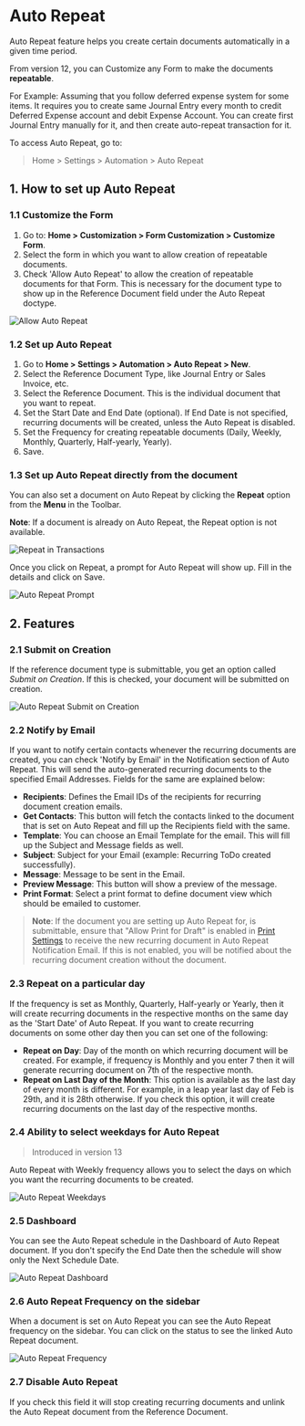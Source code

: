 
# Auto Repeat



Auto Repeat feature helps you create certain documents automatically in a given time period.


From version 12, you can Customize any Form to make the documents **repeatable**.


For Example: Assuming that you follow deferred expense system for some items. It requires you to create same Journal Entry every month to credit Deferred Expense account and debit Expense Account. You can create first Journal Entry manually for it, and then create auto-repeat transaction for it.


To access Auto Repeat, go to:
> Home > Settings > Automation > Auto Repeat


## 1. How to set up Auto Repeat


### 1.1 Customize the Form


1. Go to: **Home > Customization > Form Customization > Customize Form**.
2. Select the form in which you want to allow creation of repeatable documents.
3. Check 'Allow Auto Repeat' to allow the creation of repeatable documents for that Form. This is necessary for the document type to show up in the Reference Document field under the Auto Repeat doctype.


![Allow Auto Repeat](/files/allow-auto-repeat.png)


### 1.2 Set up Auto Repeat


1. Go to **Home > Settings > Automation > Auto Repeat > New**.
2. Select the Reference Document Type, like Journal Entry or Sales Invoice, etc.
3. Select the Reference Document. This is the individual document that you want to repeat.
4. Set the Start Date and End Date (optional).
If End Date is not specified, recurring documents will be created, unless the Auto Repeat is disabled.
5. Set the Frequency for creating repeatable documents
(Daily, Weekly, Monthly, Quarterly, Half-yearly, Yearly).
6. Save.


### 1.3 Set up Auto Repeat directly from the document


You can also set a document on Auto Repeat by clicking the **Repeat** option from the **Menu** in the Toolbar.


**Note**: If a document is already on Auto Repeat, the Repeat option is not available.


![Repeat in Transactions](/files/repeat-option.png)


Once you click on Repeat, a prompt for Auto Repeat will show up. Fill in the details and click on Save.


![Auto Repeat Prompt](/files/auto-repeat-prompt.png)


## 2. Features


### 2.1 Submit on Creation


If the reference document type is submittable, you get an option called *Submit on Creation*. If this is checked, your document will be submitted on creation.


![Auto Repeat Submit on Creation](/files/submit-on-creation.png)


### 2.2 Notify by Email


If you want to notify certain contacts whenever the recurring documents are created, you can check 'Notify by Email' in the Notification section of Auto Repeat. This will send the auto-generated recurring documents to the specified Email Addresses. Fields for the same are explained below:


* **Recipients**: Defines the Email IDs of the recipients for recurring document creation emails.
* **Get Contacts**: This button will fetch the contacts linked to the document that is set on Auto Repeat and fill up the Recipients field with the same.
* **Template**: You can choose an Email Template for the email. This will fill up the Subject and Message fields as well.
* **Subject**: Subject for your Email (example: Recurring ToDo created successfully).
* **Message**: Message to be sent in the Email.
* **Preview Message**: This button will show a preview of the message.
* **Print Format**: Select a print format to define document view which should be emailed to customer.


> **Note**: If the document you are setting up Auto Repeat for, is submittable, ensure that "Allow Print for Draft" is enabled in [Print Settings](/docs/en/setting-up/print/print-settings) to receive the new recurring document in Auto Repeat Notification Email. If this is not enabled, you will be notified about the recurring document creation without the document.


### 2.3 Repeat on a particular day


If the frequency is set as Monthly, Quarterly, Half-yearly or Yearly, then it will create recurring documents in the respective months on the same day as the 'Start Date' of Auto Repeat. If you want to create recurring documents on some other day then you can set one of the following:


* **Repeat on Day**: Day of the month on which recurring document will be created. For example, if frequency is Monthly and you enter 7 then it will generate recurring document on 7th of the respective month.
* **Repeat on Last Day of the Month**: This option is available as the last day of every month is different. For example, in a leap year last day of Feb is 29th, and it is 28th otherwise. If you check this option, it will create recurring documents on the last day of the respective months.


### 2.4 Ability to select weekdays for Auto Repeat


> Introduced in version 13


Auto Repeat with Weekly frequency allows you to select the days on which you want the recurring documents to be created.


![Auto Repeat Weekdays](/files/auto-repeat-weekdays.png)


### 2.5 Dashboard


You can see the Auto Repeat schedule in the Dashboard of Auto Repeat document. If you don't specify the End Date then the schedule will show only the Next Schedule Date.


![Auto Repeat Dashboard](/files/auto-repeat-dashboard.png)


### 2.6 Auto Repeat Frequency on the sidebar


When a document is set on Auto Repeat you can see the Auto Repeat frequency on the sidebar.
You can click on the status to see the linked Auto Repeat document.


![Auto Repeat Frequency](/files/auto-repeat-frequency.png)


### 2.7 Disable Auto Repeat


If you check this field it will stop creating recurring documents and unlink the Auto Repeat document from the Reference Document.




